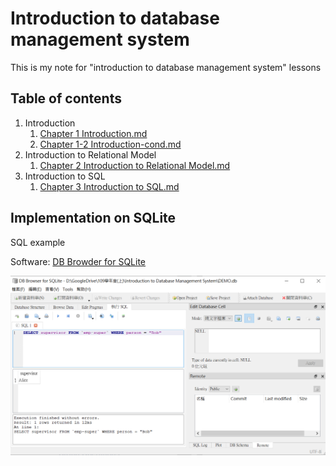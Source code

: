 # Introduction to database management system

This is my note for "introduction to database management system" lessons

## Table of contents

1. Introduction
   1. [Chapter 1 Introduction.md](https://github.com/liao2000/Intro-to-DB-Management-System/blob/main/Chapter%201%20Introduction.md)
   2. [Chapter 1-2 Introduction-cond.md](https://github.com/liao2000/Intro-to-DB-Management-System/blob/main/Chapter%201-2%20Introduction-cont.md)
2. Introduction to Relational Model
   1. [Chapter 2 Introduction to Relational Model.md](https://github.com/liao2000/Intro-to-DB-Management-System/blob/main/Chapter%202%20Introduction%20to%20Relational%20Model.md)
3. Introduction to SQL
   1. [Chapter 3 Introduction to SQL.md](https://github.com/liao2000/Intro-to-DB-Management-System/blob/main/Chapter%203%20Introduction%20to%20SQL.md)

## Implementation on SQLite

SQL example

Software: [DB Browder for SQLite](https://sqlitebrowser.org/)

![](./src/3-1.png)
